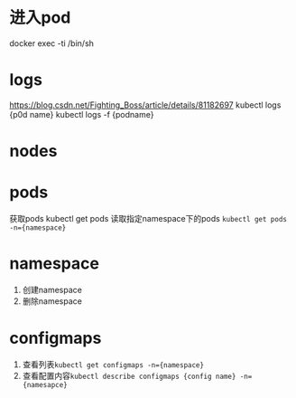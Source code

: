 
# 进入pod
docker exec -ti  <your-container-name>   /bin/sh
# logs
https://blog.csdn.net/Fighting_Boss/article/details/81182697
kubectl logs {p0d name}
kubectl logs -f {podname}
# nodes

# pods
获取pods kubectl get pods
读取指定namespace下的pods `kubectl get pods -n={namespace}`
# namespace
1. 创建namespace
2. 删除namespace
# configmaps
1. 查看列表`kubectl get configmaps -n={namespace}`
2. 查看配置内容`kubectl describe configmaps {config name} -n={namesapce}`